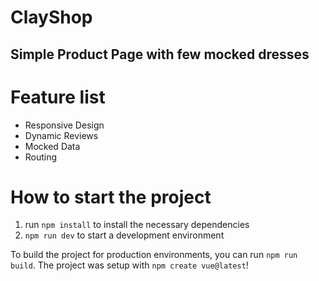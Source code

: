 # ClayShop

## Simple Product Page with few mocked dresses

# Feature list
- Responsive Design
- Dynamic Reviews
- Mocked Data
- Routing

# How to start the project
1. run `npm install` to install the necessary dependencies
2. `npm run dev` to start a development environment

To build the project for production environments, you can run `npm run build`. The project was setup with `npm create vue@latest`!
